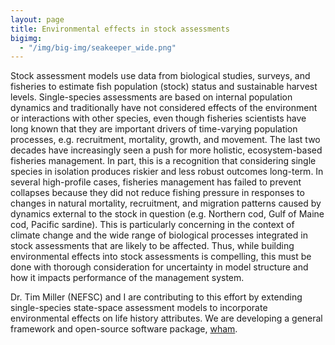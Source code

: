 ```yaml
---
layout: page
title: Environmental effects in stock assessments
bigimg:
  - "/img/big-img/seakeeper_wide.png"
---
```


Stock assessment models use data from biological studies, surveys, and fisheries to estimate fish population
(stock) status and sustainable harvest levels. Single-species assessments are based on internal population
dynamics and traditionally have not considered effects of the environment or interactions with other species,
even though fisheries scientists have long known that they are important drivers of time-varying population
processes, e.g. recruitment, mortality, growth, and movement. The last two decades have increasingly seen a push 
for more holistic, ecosystem-based fisheries management. In part, this is a recognition 
that considering single species in isolation produces riskier and less robust outcomes long-term. In several high-profile cases,
fisheries management has failed to prevent collapses because they did not reduce fishing pressure in responses
to changes in natural mortality, recruitment, and migration patterns caused by dynamics external to the stock in
question (e.g. Northern cod, Gulf of Maine cod, Pacific sardine). This is particularly concerning in the context of 
climate change and the wide range of biological processes integrated in stock assessments that are likely to be affected. 
Thus, while building environmental effects into stock assessments is compelling, this must be done
with thorough consideration for uncertainty in model structure and how it impacts performance of the
management system.

Dr. Tim Miller (NEFSC) and I are contributing to this effort by extending single-species state-space assessment models to
incorporate environmental effects on life history attributes. We are developing a general framework and open-source software
package, [wham](https://github.com/timjmiller/wham).


